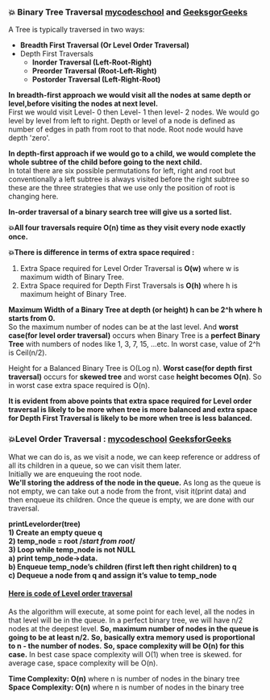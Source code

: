 ### :boom: Binary Tree Traversal [mycodeschool](https://www.youtube.com/watch?v=9RHO6jU--GU&list=PL-pUjcDnciX3Z5AEE8HHRrcfj-987Ia94&index=8) and [GeeksgorGeeks](https://www.geeksforgeeks.org/bfs-vs-dfs-binary-tree/)    
A Tree is typically traversed in two ways:   
 * **Breadth First Traversal (Or Level Order Traversal)**     
 * Depth First Traversals  
   * **Inorder Traversal (Left-Root-Right)**    
   * **Preorder Traversal (Root-Left-Right)**     
   * **Postorder Traversal (Left-Right-Root)**  
   
**In breadth-first approach we would visit all the nodes at same depth or level,before visiting the nodes at next level.**   
First we would visit Level- 0 then Level- 1 then level- 2 nodes. We would go level by level from left to right. Depth or level of a node is defined as number of edges in path from root to that node. Root node would have depth 'zero'.  

**In depth-first approach if we would go to a child, we would complete the whole subtree of the child before going to the next child.**   
In total there are six possible permutations for left, right and root but conventionally 
a left subtree is always visited before the right subtree so these are the three strategies that we use only the position of root is 
changing here.   

**In-order traversal of a binary search tree will give us a sorted list.**  

**:boom:All four traversals require O(n) time as they visit every node exactly once.**   

**:boom:There is difference in terms of extra space required :**   
1. Extra Space required for Level Order Traversal is **O(w)** where w is maximum width of Binary Tree.  
2. Extra Space required for Depth First Traversals is **O(h)** where h is maximum height of Binary Tree.   

**Maximum Width of a Binary Tree at depth (or height) h can be 2^h where h starts from 0.**  
So the maximum number of nodes can be at the last level. And **worst case(for level order traversal)** occurs when Binary Tree is a **perfect Binary Tree** with numbers of nodes like 1, 3, 7, 15, …etc. In worst case, value of 2^h is Ceil(n/2).    

Height for a Balanced Binary Tree is O(Log n). **Worst case(for depth first traversal)** occurs for **skewed tree** and worst case **height becomes O(n)**.
So in worst case extra space required is O(n).      

**It is evident from above points that extra space required for Level order traversal is likely to be more when tree is more balanced and extra space for Depth First Traversal is likely to be more when tree is less balanced.**   

### :boom:Level Order Traversal : [mycodeschool](https://www.youtube.com/watch?v=86g8jAQug04&list=PL-pUjcDnciX3Z5AEE8HHRrcfj-987Ia94&index=9) [ GeeksforGeeks](https://www.geeksforgeeks.org/level-order-tree-traversal/)   
What we can do is, as we visit a node, we can keep reference or address of all its children in a queue, so we can visit them later.   
Initially we are enqueuing the root node.   
**We'll storing the address of the node in the queue.** As long as the queue is not empty, we can take out a node from the front, visit it(print data) and then enqueue its children. Once the queue is empty, we are done with our traversal.      

**printLevelorder(tree)**      
**1) Create an empty queue q**   
**2) temp_node = root /*start from root*/**    
**3) Loop while temp_node is not NULL**    
    **a) print temp_node->data.**    
    **b) Enqueue temp_node’s children (first left then right children) to q**    
    **c) Dequeue a node from q and assign it’s value to temp_node**     

#### [Here is code of Level order traversal](https://github.com/Durjoy001/Data-Structure-and-Algorithms/blob/master/Tree/Binary%20Tree/Binary%20tree%20traversal/Level%20Order%20Traversal.cpp)  
As the algorithm will execute, at some point for each level, all the nodes 
in that level will be in the queue. In a perfect binary tree, we will have n/2 nodes at the deepest level. 
**So, maximum number of nodes in the queue is going to be at least n/2.** 
**So, basically extra memory used is proportional to n - the number of nodes.** 
**So, space complexity will be O(n) for this case.** 
In best case space complexity will O(1) when tree is skewed.
for average case, space complexity will be O(n).      

**Time Complexity: O(n)** where n is number of nodes in the binary tree  
**Space Complexity: O(n)** where n is number of nodes in the binary tree    



   
